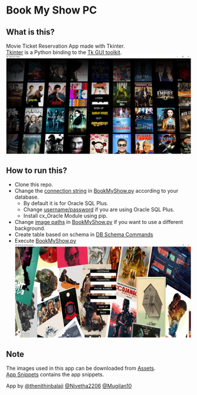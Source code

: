 # Book My Show PC 
## What is this?
Movie Ticket Reservation App made with Tkinter.       
[Tkinter](https://en.wikipedia.org/wiki/Tkinter) is a Python binding to the [Tk GUI toolkit](https://en.wikipedia.org/wiki/Tk_(software)). 
![app snippet](snippets/starting%20page.png)
## How to run this?
+ Clone this repo.    
+ Change the [connection string](https://github.com/thenithinbalaji/BookMyShowPC/blob/main/BookMyShow.py#:~:text=connectionstring%20%3D%20%22system/nithin%40localhost%3A1521/xe%22) in [BookMyShow.py](BookMyShow.py) according to your database.
  + By default it is for Oracle SQL Plus.
  + Change [username/password](https://github.com/thenithinbalaji/BookMyShowPC/blob/main/BookMyShow.py#:~:text=connectionstring%20%3D%20%22-,system/nithin,-%40localhost%3A1521/xe) if you are using Oracle SQL Plus.
  + Install cx_Oracle Module using pip.
+ Change [image paths](https://github.com/thenithinbalaji/BookMyShowPC/blob/main/BookMyShow.py#:~:text=img1path%20%3D%20%22C%3A/Users,Desktop/bg2.png%22) 
in [BookMyShow.py](BookMyShow.py) if you want to use a different background. 
+ Create table based on schema in [DB Schema Commands](DB%20Schema%20Commands.txt)
+ Execute [BookMyShow.py](BookMyShow.py) 
![app snippet](snippets/signup%20page.png)
## Note
The images used in this app can be downloaded from [Assets](assets).          
[App Snippets](snippets) contains the app snippets.

App by [@thenithinbalaji](https://github.com/thenithinbalaji) [@Nivetha2206](https://github.com/Nivetha2206) [@Mugilan10](https://github.com/Mughilan10)
